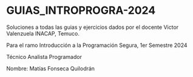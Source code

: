 # GUIAS_INTROPROGRA-2024

Soluciones a todas las guias y ejercicios dados por el docente Victor Valenzuela INACAP, Temuco.

Para el ramo Introducción a la Programación Segura, 1er Semestre 2024

Técnico Analista Programador

Nombre: Matías Fonseca Quilodrán
